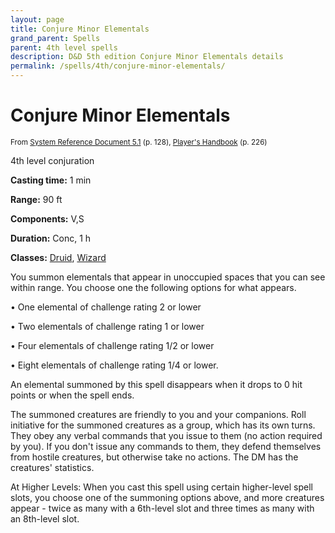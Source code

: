 ```yaml
---
layout: page
title: Conjure Minor Elementals
grand_parent: Spells
parent: 4th level spells 
description: D&D 5th edition Conjure Minor Elementals details
permalink: /spells/4th/conjure-minor-elementals/
---
```


# Conjure Minor Elementals

<small>From <a target="_blank" href="https://media.wizards.com/2016/downloads/DND/SRD-OGL_V5.1.pdf">System Reference Document 5.1</a> (p. 128), <a target="_blank" href="https://dnd.wizards.com/products/tabletop-games/rpg-products/rpg_playershandbook">Player's Handbook</a> (p. 226)</small>


4th level conjuration

**Casting time:** 1 min

**Range:** 90 ft

**Components:** V,S 

**Duration:** Conc, 1 h

**Classes:** [Druid](/classes/druid/), [Wizard](/classes/wizard/)

You summon elementals that appear in unoccupied spaces that you can see within range. You choose one the following options for what appears.

 • One elemental of challenge rating 2 or lower

 • Two elementals of challenge rating 1 or lower

 • Four elementals of challenge rating 1/2 or lower

 • Eight elementals of challenge rating 1/4 or lower.

An elemental summoned by this spell disappears when it drops to 0 hit points or when the spell ends.

   The summoned creatures are friendly to you and your companions. Roll initiative for the summoned creatures as a group, which has its own turns. They obey any verbal commands that you issue to them (no action required by you). If you don't issue any commands to them, they defend themselves from hostile creatures, but otherwise take no actions. The DM has the creatures' statistics.

   At Higher Levels: When you cast this spell using certain higher-level spell slots, you choose one of the summoning options above, and more creatures appear - twice as many with a 6th-level slot and three times as many with an 8th-level slot.